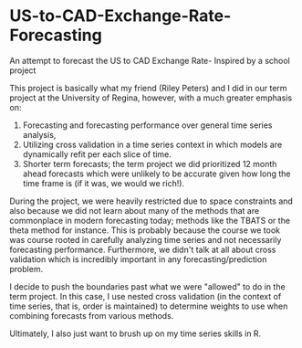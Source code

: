 # US-to-CAD-Exchange-Rate-Forecasting
An attempt to forecast the US to CAD Exchange Rate- Inspired by a school project

This project is basically what my friend (Riley Peters) and I did in our term project at the University of Regina, however, with a much greater emphasis on:

1) Forecasting and forecasting performance over general time series analysis,
2) Utilizing cross validation in a time series context in which models are dynamically refit per each slice of time.
3) Shorter term forecasts; the term project we did prioritized 12 month ahead forecasts which were unlikely to be accurate given how long the time frame is (if it was, we would we rich!).

During the project, we were heavily restricted due to space constraints and also because we did not learn about many of the methods that are commonplace in modern forecasting today; methods like the TBATS or the theta method for instance. This is probably because the course we took was course rooted in carefully analyzing time series and not necessarily forecasting performance. Furthermore, we didn't talk at all about cross validation which is incredibly important in any forecasting/prediction problem.

I decide to push the boundaries past what we were "allowed" to do in the term project. In this case, I use nested cross validation (in the context of time series, that is, order is maintained) to determine weights to use when combining forecasts from various methods.

Ultimately, I also just want to brush up on my time series skills in R. 